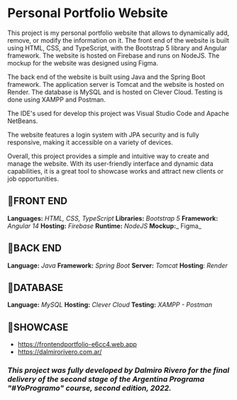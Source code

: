 # Personal Portfolio Website

This project is my personal portfolio website that allows to dynamically add, remove, or modify the information on it. The front end of the website is built using HTML, CSS, and TypeScript, with the Bootstrap 5 library and Angular framework. The website is hosted on Firebase and runs on NodeJS. The mockup for the website was designed using Figma.

The back end of the website is built using Java and the Spring Boot framework. The application server is Tomcat and the website is hosted on Render. The database is MySQL and is hosted on Clever Cloud. Testing is done using XAMPP and Postman. 

The IDE's used for develop this project was Visual Studio Code and Apache NetBeans.

The website features a login system with JPA security and is fully responsive, making it accessible on a variety of devices. 

Overall, this project provides a simple and intuitive way to create and manage the website. With its user-friendly interface and dynamic data capabilities, it is a great tool  to showcase works and attract new clients or job opportunities.

## 🐊FRONT END

**Languages:** _HTML, CSS, TypeScript_
**Libraries:** _Bootstrap 5_
**Framework:** _Angular 14_
**Hosting:** _Firebase_
**Runtime:** _NodeJS_
**Mockup:**_ Figma_

## 🐊BACK END

 **Language:** _Java_
 **Framework:** _Spring Boot_
 **Server:** _Tomcat_
 **Hosting**: _Render_

## 🐊DATABASE

 **Language:** _MySQL_
 **Hosting:** _Clever Cloud_
 **Testing:** _XAMPP - Postman_
 
## 🐊SHOWCASE

- https://frontendportfolio-e6cc4.web.app
- https://dalmirorivero.com.ar/

### *This project was fully developed by Dalmiro Rivero for the final delivery of the second stage of the Argentina Programa "#YoProgramo" course, second edition, 2022.*


